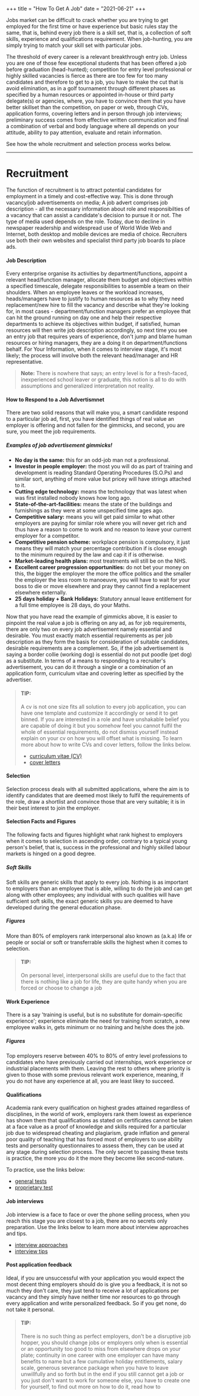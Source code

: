 +++
title = "How To Get A Job"
date = "2021-06-21"
+++

Jobs market can be difficult to crack whether you are trying to get employed for the first time or have experience but basic rules stay the same, that is, behind every job there is a skill set, that is, a collection of soft skills, experience and qualifications requirement.
When job-hunting, you are simply trying to match your skill set with particular jobs.
<!--more-->
The threshold of every career is a relevant breakthrough entry job. Unless you are one of those few exceptional students that has been offered a job before graduation (head-hunted); competition for entry level professional or highly skilled vacancies is fierce as there are too few for too many candidates and therefore to get to a job, you have to make the cut that is avoid elimination, as in a golf tournament through different phases as specified by a human resources or appointed in-house or third party delegate(s) or agencies, where, you have to convince them that you have better skillset than the competition, on paper or web, through CVs, application forms, covering letters and in person through job interviews; preliminary success comes from effective written communication and final a combination of verbal and body language where all depends on your attitude, ability to pay attention, evaluate and retain information.

See how the whole recruitment and selection process works below.
___
# Recruitment
The function of recruitment is to attract potential candidates for employment in a timely and cost-effective way.
This is done through vacancy/job advertisements on media; A job advert comprises job description - all the necessary information about role and responsibilties of a vacancy that can assist a candidate's decision to pursue it or not. The type of media used depends on the role. Today, due to decline in newspaper readership and widespread use of World Wide Web and Internet, both desktop and mobile devices are media of choice. Recruiters use both their own websites and specialist third party job boards to place ads.

#### Job Description
Every enterprise organise its activities by department/functions, appoint a relevant head/function manager, allocate them budget and objectives within a specified timescale, delegate responsibilities to assemble a team on their shoulders.
When an employee leaves or the workload increases, heads/managers have to justify to human resources as to why they need replacement/new hire to fill the vacancy and describe what they're looking for, in most cases - department/function managers prefer an employee that can hit the ground running on day one and help their respective departments to achieve its objectives within budget, if satisfied, human resources will then write job description accordingly, so next time you see an entry job that requires years of experience, don't jump and blame human resources or hiring managers, they are a doing it on department/functions behalf.
For Your Information, when it comes to interview stage, it's most likely; the process will involve both the relevant head/manager and HR representative.
>**Note:** There is nowhere that says; an entry level is for a fresh-faced, inexperienced school leaver or graduate, this notion is all to do with assumptions and generalized interpretation not reality.

#### How to Respond to a Job Advertismnet
There are two solid reasons that will make you, a smart candidate respond to a particular job ad, first, you have identified things of real value an employer is offering and not fallen for the gimmicks, and second, you are sure, you meet the job requirements.

##### Examples of job advertisement gimmicks!
- **No day is the same:** this for an odd-job man not a professional.
- **Investor in people employer:** the most you will do as part of training and development is reading Standard Operating Procedures (S.O.Ps) and similar sort, anything of more value but pricey will have strings attached to it.
- **Cutting edge technology:** means the technology that was latest when was first installed nobody knows how long ago.
- **State-of-the-art-facilities:** means the state of the buildings and furnishings as they were at some unspecified time ages ago.
- **Competitive salary:** means you will get paid similar to what other employers are paying for similar role where you will never get rich and thus have a reason to come to work and no reason to leave your current employer for a competitor.
- **Competitive pension scheme:** workplace pension is compulsory, it just means they will match your percentage contribution if is close enough to the minimum required by the law and cap it if is otherwise.
- **Market-leading health plans:** most treatments will still be on the NHS.
- **Excellent career progression opportunities:** do not bet your money on this, the bigger the employer the more the office politics and the smaller the employer the less room to manoeuvre, you will have to wait for your boss to die or move elsewhere and pray they cannot find a replacement elsewhere externally.
- **25 days holiday + Bank Holidays:** Statutory annual leave entitlement for a full time employee is 28 days, do your Maths.

Now that you have read the example of gimmicks above, it is easier to pinpoint the real value a job is offering on any ad, as for job requirements, there are only two on every job advertisement namely essential and desirable.
You must exactly match essential requirements as per job description as they form the basis for consideration of suitable candidates, desirable requirements are a complement.
So, if the job advertisement is saying a border collie (working dog) is essential do not put poodle (pet dog) as a substitute.
In terms of a means to responding to a recruiter's advertisement, you can do it through a single or a combination of an application form, curriculum vitae and covering letter as specified by the advertiser.

>#### TIP:
>A cv is not one size fits all solution to every job application, you can have one template and customize it accordingly or send it to get binned.
If you are interested in a role and have unshakable belief you are capable of doing it but you somehow feel you cannot fulfil the whole of essential requirements, do not dismiss yourself instead explain on your cv on how you will offset what is missing.
>To learn more about how to write CVs and cover letters, follow the links below.
>- [curriculum vitae (CV)](http://www.monster.co.uk/career-advice/cv-writing-job-application/free-cv-templates)
>- [cover letters](http://www.reed.co.uk/career-advice/free-cover-letter-template/)

#### Selection
Selection process deals with all submitted applications, where the aim is to identify candidates that are deemed most likely to fulfil the requirements of the role, draw a shortlist and convince those that are very suitable; it is in their best interest to join the employer.

#### Selection Facts and Figures
The following facts and figures highlight what rank highest to employers when it comes to selection in ascending order, contrary to a typical young person's belief, that is, success in the professional and highly skilled labour markets is hinged on a good degree.

##### Soft Skills
Soft skills are generic skills that apply to every job.
Nothing is as important to employers than an employee that is able, willing to do the job and can get along with other employees; any individual with such qualities will have sufficient soft skills, the exact generic skills you are deemed to have developed during the general education phase.

##### Figures
More than 80% of employers rank interpersonal also known as (a.k.a) life or people or social or soft or transferrable skills the highest when it comes to selection.

>#### TIP:
>On personal level, interpersonal skills are useful due to the fact that there is nothing like a job for life, they are quite handy when you are forced or choose to change a job

#### Work Experience
There is a say 'training is useful, but is no substitute for domain-specific experience'; experience eliminate the need for training from scratch, a new employee walks in, gets minimum or no training and he/she does the job.

##### Figures
Top employers reserve between 40% to 80% of entry level professions to candidates who have previously carried out internships, work experience or industrial placements with them. Leaving the rest to others where priority is given to those with some previous relevant work experience, meaning, if you do not have any experience at all, you are least likey to succeed.

#### Qualifications
Academia rank every qualification on highest grades attained regardless of disciplines, in the world of work, employers rank them lowest as experience has shown them that qualifications as stated on certificates cannot be taken at a face value as a proof of knowledge and skills required for a particular job due to widespread cheating and plagiarism, grade inflation and general poor quality of teaching that has forced most of employers to use ability tests and personality questionnaires to assess them, they can be used at any stage during selection process.
The only secret to passing these tests is practice, the more you do it the more they become like second-nature.

To practice, use the links below:
- [general tests](https://www.shl.com/shldirect/en-us/practice-tests/)
- [proprietary test](http://elearn.pwc.co.uk/psychometric/try.html)

#### Job interviews
Job interview is a face to face or over the phone selling process, when you reach this stage you are closest to a job, there are no secrets only preparation. Use the links below to learn more about interview approaches and tips.
- [interview approaches](https://www.totaljobs.com/advice/types-of-interviews)
- [interview tips](http://www.pwc.co.uk/careers/experienced/interview-tips.jhtml)

#### Post application feedback
Ideal, if you are unsuccessful with your application you would expect the most decent thing employers should do is give you a feedback, it is not so much they don't care, they just tend to receive a lot of applications per vacancy and they simply have neither time nor resources to go through every application and write personalized feedback.
So if you get none, do not take it personal.

>#### TIP:
>There is no such thing as perfect employers, don't be a disruptive job hopper, you should change jobs or employers only when is essential or an opportunity too good to miss from elsewhere drops on your plate; continuity in one career with one employer can have many benefits to name but a few cumulative holiday entitlements, salary scale, generous severance package when you have to leave unwillfully and so forth but in the end if you still cannot get a job or you just don't want to work for someone else, you have to create one for yourself, to find out more on how to do it, read how to